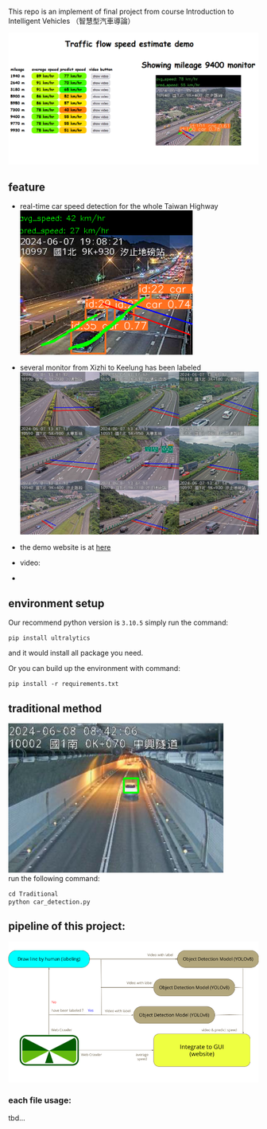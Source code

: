 
This repo is an implement of final project from course Introduction to Intelligent Vehicles （智慧型汽車導論）

![](./demo/gui_demo.png)

## feature

- real-time car speed detection for the whole Taiwan Highway  
![](./demo/heavy.png)
- several monitor from  Xizhi to Keelung has been labeled  
![](./demo/line.png)
- the demo website is at [here](https://www.csie.ntu.edu.tw/~b10902048/)
- video:

- 

## environment setup

Our recommend python version is `3.10.5`
simply run the command:
```
pip install ultralytics
```
and it would install all package you need.

Or you can build up the environment with command:
```
pip install -r requirements.txt
```

## traditional method
![](./demo/traditional.png)  
run the following command:
```
cd Traditional
python car_detection.py
```


## pipeline of this project:
![](./demo/pipeline.png)

### each file usage:
tbd...






